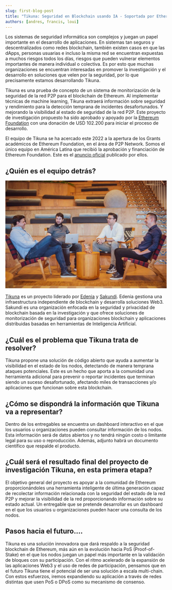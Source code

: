 ```yaml
---
slug: first-blog-post
title: "Tikuna: Seguridad en Blockchain usando IA - Soportada por Ethereum Foundation"
authors: [andres, francis, loui]
---
```


Los sistemas de seguridad informática son complejos y juegan un papel importante en el desarrollo de aplicaciones. En sistemas tan seguros y descentralizados como redes blockchain, también existen casos en que las dApps, personas usuarias e incluso la misma red se encuentran expuestas a muchos riesgos todos los días, riesgos que pueden vulnerar elementos importantes de manera individual o colectiva. Es por esto que muchas organizaciones se encuentran interesadas en promover la investigación y el desarrollo en soluciones que velen por la seguridad, por lo que precisamente estamos desarrollando Tikuna.

Tikuna es una prueba de concepto de un sistema de monitorización de la seguridad de la red P2P para el blockchain de Ethereum. Al implementar técnicas de machine learning, Tikuna extraerá información sobre seguridad y rendimiento para la detección temprana de incidentes desafortunados. Y mejorando la visibilidad al estado de seguridad de la red P2P. Este proyecto de investigación propuesto ha sido aprobado y apoyado por la [Ethereum Foundation](http://ethereum.org) con una donación de USD 102.200 para iniciar el proceso de desarrollo.

El equipo de Tikuna se ha acercado este 2022 a la apertura de los Grants académicos de Ethereum Foundation, en el área de P2P Network. Somos el único equipo en América Latina que recibió la aprobación y financiación de Ethereum Foundation. Este es el [anuncio oficial](https://blog.ethereum.org/2022/07/29/academic-grants-grantee-announce) publicado por ellos.

## ¿Quién es el equipo detrás?

![team](/img/second-card.webp)

[Tikuna](http://tikuna.io) es un proyecto liderado por [Edenia](http://edenia.com) y [Sakundi](http://sakundi.io). Edenia gestiona una infraestructura independiente de blockchain y desarrolla soluciones Web3. Sakundi es una organización enfocada en la seguridad y privacidad de blockchain basada en la investigación y que ofrece soluciones de monitorización de seguridad para organizaciones blockchain y aplicaciones distribuidas basadas en herramientas de Inteligencia Artificial.

## ¿Cuál es el problema que Tikuna trata de resolver?

Tikuna propone una solución de código abierto que ayuda a aumentar la visibilidad en el estado de los nodos, detectando de manera temprana ataques potenciales. Este es un hecho que aporta a la comunidad una herramienta adicional para prevenir o reportar incidentes que terminan siendo un suceso desafortunado, afectando miles de transacciones y/o aplicaciones que funcionan sobre esta blockchain.

## ¿Cómo se dispondrá la información que Tikuna va a representar?

Dentro de los entregables se encuentra un dashboard interactivo en el que los usuarios u organizaciones pueden consultar información de los nodos. Esta información será de datos abiertos y no tendrá ningún costo o limitante legal para su uso o reproducción. Además, adjunto habrá un documento científico que respalde el producto.

## ¿Cuál será el resultado final del proyecto de investigación Tikuna, en esta primera etapa?

El objetivo general del proyecto es apoyar a la comunidad de Ethereum proporcionándoles una herramienta inteligente de última generación capaz de recolectar información relacionada con la seguridad del estado de la red P2P y mejorar la visibilidad de la red proporcionando información sobre su estado actual.
Un entregable que se pretende desarrollar es un dashboard en el que los usuarios u organizaciones pueden hacer una consulta de los nodos.

## Pasos hacia el futuro….

Tikuna es una solución innovadora que dará respaldo a la seguridad blockchain de Ethereum, más aún en la evolución hacia PoS (Proof-of-Stake) en el que los nodos juegan un papel más importante en la validación de bloques con su participación. Con el ritmo acelerado de la expansión de las aplicaciones Web3 y el uso de redes de participación, pensamos que en el futuro Tikuna tiene el potencial de ser una solución a escala multi-chain. Con estos esfuerzos, iremos expandiendo su aplicación a través de redes distintas que usen PoS o DPoS como su mecanismo de consenso.
